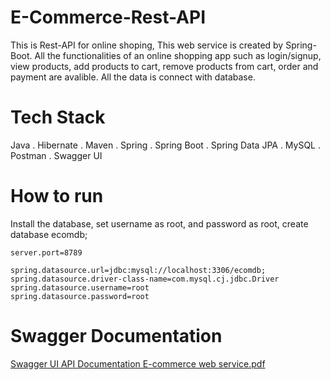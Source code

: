 # E-Commerce-Rest-API
This is Rest-API for online shoping, This web service is created by Spring-Boot. All the functionalities of an online shopping app such as login/signup, view products, add products to cart, remove products from cart, order and payment are avalible. All the data is connect with database.
# Tech Stack
   Java
. Hibernate
. Maven
. Spring
. Spring Boot
. Spring Data JPA
. MySQL
. Postman
. Swagger UI

# How to run
Install the database, set username as root, and password as root, create database ecomdb; 

    server.port=8789

    spring.datasource.url=jdbc:mysql://localhost:3306/ecomdb;
    spring.datasource.driver-class-name=com.mysql.cj.jdbc.Driver
    spring.datasource.username=root
    spring.datasource.password=root
   
# Swagger Documentation
[Swagger UI API Documentation E-commerce web service.pdf](https://github.com/Grajoria0083/E-Commerce-API/files/10553814/screencapture-localhost-8789-swagger-ui-2023-02-01-10_59_44.pdf)
